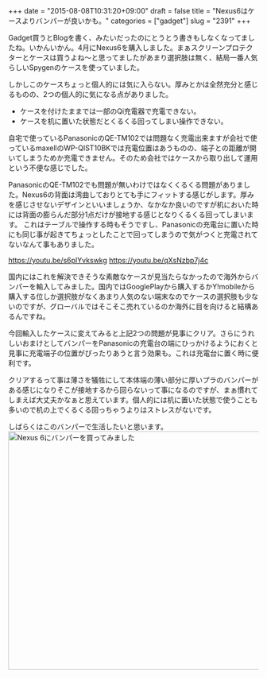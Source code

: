 +++
date = "2015-08-08T10:31:20+09:00"
draft = false
title = "Nexus6はケースよりバンパーが良いかも。"
categories = ["gadget"]
slug = "2391"
+++

Gadget買うとBlogを書く、みたいだったのにとうとう書きもしなくなってましたね。いかんいかん。4月にNexus6を購入しました。まぁスクリーンプロテクターとケースは買うよね〜と思ってましたがあまり選択肢は無く、結局一番人気らしいSpygenのケースを使っていました。

しかしこのケースちょっと個人的には気に入らない。厚みとかは全然充分と感じるものの、2つの個人的に気になる点がありました。

<ul>
 <li>ケースを付けたままでは一部のQi充電器で充電できない。</li>
 <li>ケースを机に置いた状態だとくるくる回ってしまい操作できない。</li>
</ul>

自宅で使っているPanasonicのQE-TM102では問題なく充電出来ますが会社で使っているmaxellのWP-QIST10BKでは充電位置はあうものの、端子との距離が開いてしまうためか充電できません。そのため会社ではケースから取り出して運用という不便な感じでした。

PanasonicのQE-TM102でも問題が無いわけではなくくるくる問題がありました。Nexus6の背面は湾曲しておりとても手にフィットする感じがします。厚みを感じさせないデザインといいましょうか、なかなか良いのですが机においた時には背面の膨らんだ部分1点だけが接地する感じとなりくるくる回ってしまいます。
これはテーブルで操作する時もそうですし、Panasonicの充電台に置いた時にも同じ事が起きてちょっとしたことで回ってしまうので気がつくと充電されてないなんて事もありました。

https://youtu.be/s6pIYvkswkg
https://youtu.be/qXsNzbp7j4c

国内にはこれを解決できそうな素敵なケースが見当たらなかったので海外からバンパーを輸入してみました。国内ではGooglePlayから購入するかY!mobileから購入する位しか選択肢がなくあまり人気のない端末なのでケースの選択肢も少ないのですが、グローバルではそこそこ売れているのか海外に目を向けると結構あるんですね。

今回輸入したケースに変えてみると上記2つの問題が見事にクリア。さらにうれしいおまけとしてバンパーをPanasonicの充電台の端にひっかけるようにおくと見事に充電端子の位置がぴったりあうと言う効果も。これは充電台に置く時に便利です。

クリアするって事は薄さを犠牲にして本体端の薄い部分に厚いプラのバンパーがある感じになりそこが接地するから回らないって事になるのですが、まぁ慣れてしまえば大丈夫かなぁと思えています。個人的には机に置いた状態で使うことも多いので机の上でくるくる回っちゃうよりはストレスがないです。

しばらくはこのバンパーで生活したいと思います。
<a data-flickr-embed="true" href="https://www.flickr.com/photos/keruru/20162536616/in/datetaken/" title="Nexus 6にバンパーを買ってみました"><img src="https://farm1.staticflickr.com/428/20162536616_f7c822678c_z.jpg" width="640" height="480" alt="Nexus 6にバンパーを買ってみました"/></a><script async src="//embedr.flickr.com/assets/client-code.js" charset="utf-8"></script>
